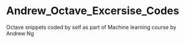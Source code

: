 # Andrew_Octave_Excersise_Codes
Octave snippets coded by self as part of Machine learning course by Andrew Ng
